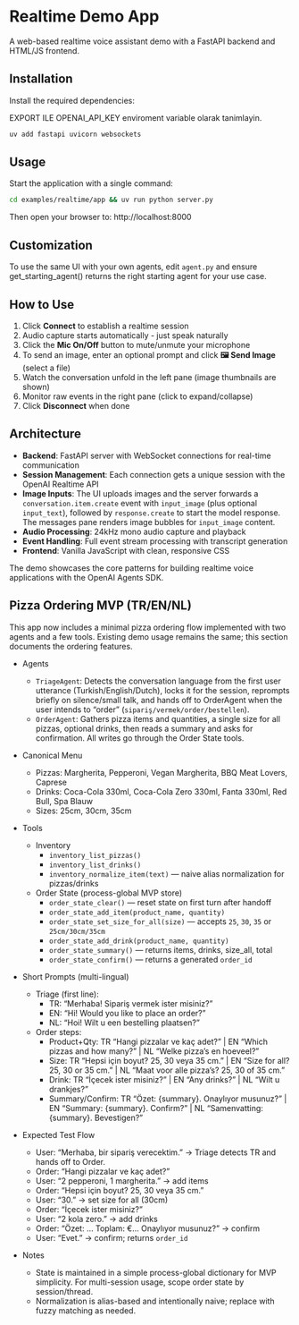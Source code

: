 # Realtime Demo App

A web-based realtime voice assistant demo with a FastAPI backend and HTML/JS frontend.

## Installation

Install the required dependencies:

EXPORT ILE  OPENAI_API_KEY enviroment variable olarak tanimlayin. 

```bash
uv add fastapi uvicorn websockets
```

## Usage

Start the application with a single command:

```bash
cd examples/realtime/app && uv run python server.py
```

Then open your browser to: http://localhost:8000

## Customization

To use the same UI with your own agents, edit `agent.py` and ensure get_starting_agent() returns the right starting agent for your use case.

## How to Use

1. Click **Connect** to establish a realtime session
2. Audio capture starts automatically - just speak naturally
3. Click the **Mic On/Off** button to mute/unmute your microphone
4. To send an image, enter an optional prompt and click **🖼️ Send Image** (select a file)
5. Watch the conversation unfold in the left pane (image thumbnails are shown)
6. Monitor raw events in the right pane (click to expand/collapse)
7. Click **Disconnect** when done

## Architecture

-   **Backend**: FastAPI server with WebSocket connections for real-time communication
-   **Session Management**: Each connection gets a unique session with the OpenAI Realtime API
-   **Image Inputs**: The UI uploads images and the server forwards a
    `conversation.item.create` event with `input_image` (plus optional `input_text`),
    followed by `response.create` to start the model response. The messages pane
    renders image bubbles for `input_image` content.
-   **Audio Processing**: 24kHz mono audio capture and playback
-   **Event Handling**: Full event stream processing with transcript generation
-   **Frontend**: Vanilla JavaScript with clean, responsive CSS

The demo showcases the core patterns for building realtime voice applications with the OpenAI Agents SDK.

## Pizza Ordering MVP (TR/EN/NL)

This app now includes a minimal pizza ordering flow implemented with two agents and a few tools. Existing demo usage remains the same; this section documents the ordering features.

- Agents
  - `TriageAgent`: Detects the conversation language from the first user utterance (Turkish/English/Dutch), locks it for the session, reprompts briefly on silence/small talk, and hands off to OrderAgent when the user intends to “order” (`sipariş/vermek/order/bestellen`).
  - `OrderAgent`: Gathers pizza items and quantities, a single size for all pizzas, optional drinks, then reads a summary and asks for confirmation. All writes go through the Order State tools.

- Canonical Menu
  - Pizzas: Margherita, Pepperoni, Vegan Margherita, BBQ Meat Lovers, Caprese
  - Drinks: Coca-Cola 330ml, Coca-Cola Zero 330ml, Fanta 330ml, Red Bull, Spa Blauw
  - Sizes: 25cm, 30cm, 35cm

- Tools
  - Inventory
    - `inventory_list_pizzas()`
    - `inventory_list_drinks()`
    - `inventory_normalize_item(text)` — naive alias normalization for pizzas/drinks
  - Order State (process-global MVP store)
    - `order_state_clear()` — reset state on first turn after handoff
    - `order_state_add_item(product_name, quantity)`
    - `order_state_set_size_for_all(size)` — accepts `25`, `30`, `35` or `25cm/30cm/35cm`
    - `order_state_add_drink(product_name, quantity)`
    - `order_state_summary()` — returns items, drinks, size_all, total
    - `order_state_confirm()` — returns a generated `order_id`

- Short Prompts (multi-lingual)
  - Triage (first line):
    - TR: “Merhaba! Sipariş vermek ister misiniz?”
    - EN: “Hi! Would you like to place an order?”
    - NL: “Hoi! Wilt u een bestelling plaatsen?”
  - Order steps:
    - Product+Qty: TR “Hangi pizzalar ve kaç adet?” | EN “Which pizzas and how many?” | NL “Welke pizza’s en hoeveel?”
    - Size: TR “Hepsi için boyut? 25, 30 veya 35 cm.” | EN “Size for all? 25, 30 or 35 cm.” | NL “Maat voor alle pizza’s? 25, 30 of 35 cm.”
    - Drink: TR “İçecek ister misiniz?” | EN “Any drinks?” | NL “Wilt u drankjes?”
    - Summary/Confirm: TR “Özet: {summary}. Onaylıyor musunuz?” | EN “Summary: {summary}. Confirm?” | NL “Samenvatting: {summary}. Bevestigen?”

- Expected Test Flow
  - User: “Merhaba, bir sipariş verecektim.” → Triage detects TR and hands off to Order.
  - Order: “Hangi pizzalar ve kaç adet?”
  - User: “2 pepperoni, 1 margherita.” → add items
  - Order: “Hepsi için boyut? 25, 30 veya 35 cm.”
  - User: “30.” → set size for all (30cm)
  - Order: “İçecek ister misiniz?”
  - User: “2 kola zero.” → add drinks
  - Order: “Özet: … Toplam: €… Onaylıyor musunuz?” → confirm
  - User: “Evet.” → confirm; returns `order_id`

- Notes
  - State is maintained in a simple process-global dictionary for MVP simplicity. For multi-session usage, scope order state by session/thread.
  - Normalization is alias-based and intentionally naive; replace with fuzzy matching as needed.
